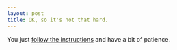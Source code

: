 ```yaml
---
layout: post
title: OK, so it's not that hard.
---
```


You just [follow the instructions](https://github.com/barryclark/jekyll-now) and have a bit of patience.
